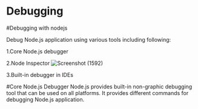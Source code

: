 # Debugging
#Debugging with nodejs

Debug Node.js application using various tools including following:

1.Core Node.js debugger

2.Node Inspector
![Screenshot (1592)](https://user-images.githubusercontent.com/89123932/140023893-620d0a8e-f71a-4370-9ac7-1ad9051c3711.png)

3.Built-in debugger in IDEs

#Core Node.js Debugger
Node.js provides built-in non-graphic debugging tool that can be used on all platforms. 
It provides different commands for debugging Node.js application.
